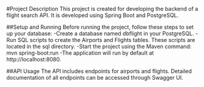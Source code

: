 #Project Description
This project is created for developing the backend of a flight search API. It is developed using Spring Boot and PostgreSQL.

##Setup and Running
Before running the project, follow these steps to set up your database:
-Create a database named dbflight in your PostgreSQL.
-Run SQL scripts to create the Airports and Flights tables. These scripts are located in the sql directory.
-Start the project using the Maven command: mvn spring-boot:run
-The application will run by default at http://localhost:8080.

##API Usage
The API includes endpoints for airports and flights. Detailed documentation of all endpoints can be accessed through Swagger UI.
